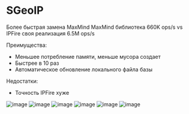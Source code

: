 # SGeoIP

Более быстрая замена MaxMind
MaxMind библиотека 660K ops/s vs IPFire своя реализация 6.5M ops/s

Преимущества:
- Меньшее потребление памяти, меньше мусора создает
- Быстрее в 10 раз
- Автоматическое обновление локального файла базы

Недостатки:
- Точность IPFire хуже

![image](https://user-images.githubusercontent.com/125456822/219025814-28b5b9f8-348c-4fd3-b216-c047e1c60605.png)
![image](https://user-images.githubusercontent.com/125456822/219025827-cbcc38d2-554c-44c8-aca3-013ee72861ae.png)
![image](https://user-images.githubusercontent.com/125456822/219025837-c34d1739-620f-40b6-b676-c611f22591be.png)
![image](https://user-images.githubusercontent.com/125456822/219025848-6c9df5e1-42f2-4af0-aa61-89b7561b0b58.png)
![image](https://user-images.githubusercontent.com/125456822/219025861-0deab02a-0a7a-4300-a945-a02851c50b7c.png)
![image](https://user-images.githubusercontent.com/125456822/219025873-28e3ac65-28fb-4c7f-89bb-86767943d96c.png)
